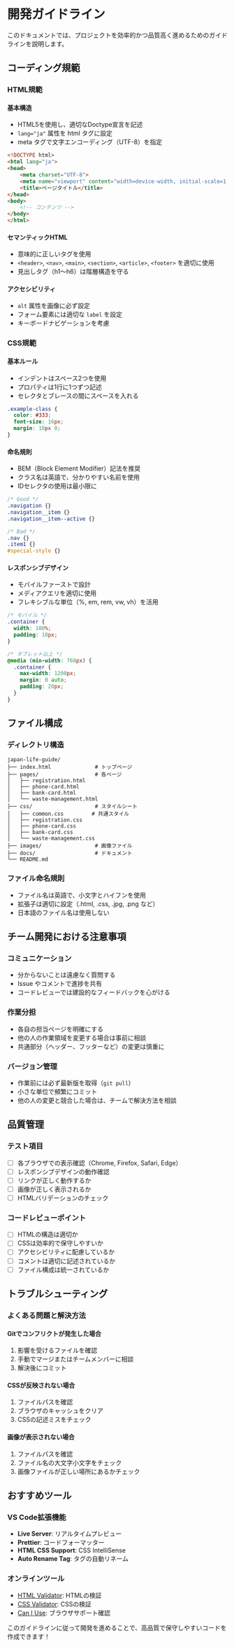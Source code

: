 # 開発ガイドライン

このドキュメントでは、プロジェクトを効率的かつ品質高く進めるためのガイドラインを説明します。

## コーディング規範

### HTML規範

#### 基本構造
- HTML5を使用し、適切なDoctype宣言を記述
- `lang="ja"` 属性を html タグに設定
- meta タグで文字エンコーディング（UTF-8）を指定

```html
<!DOCTYPE html>
<html lang="ja">
<head>
    <meta charset="UTF-8">
    <meta name="viewport" content="width=device-width, initial-scale=1.0">
    <title>ページタイトル</title>
</head>
<body>
    <!-- コンテンツ -->
</body>
</html>
```

#### セマンティックHTML
- 意味的に正しいタグを使用
- `<header>`, `<nav>`, `<main>`, `<section>`, `<article>`, `<footer>` を適切に使用
- 見出しタグ（h1〜h6）は階層構造を守る

#### アクセシビリティ
- `alt` 属性を画像に必ず設定
- フォーム要素には適切な `label` を設定
- キーボードナビゲーションを考慮

### CSS規範

#### 基本ルール
- インデントはスペース2つを使用
- プロパティは1行に1つずつ記述
- セレクタとブレースの間にスペースを入れる

```css
.example-class {
  color: #333;
  font-size: 16px;
  margin: 10px 0;
}
```

#### 命名規則
- BEM（Block Element Modifier）記法を推奨
- クラス名は英語で、分かりやすい名前を使用
- IDセレクタの使用は最小限に

```css
/* Good */
.navigation {}
.navigation__item {}
.navigation__item--active {}

/* Bad */
.nav {}
.item1 {}
#special-style {}
```

#### レスポンシブデザイン
- モバイルファーストで設計
- メディアクエリを適切に使用
- フレキシブルな単位（%, em, rem, vw, vh）を活用

```css
/* モバイル */
.container {
  width: 100%;
  padding: 10px;
}

/* タブレット以上 */
@media (min-width: 768px) {
  .container {
    max-width: 1200px;
    margin: 0 auto;
    padding: 20px;
  }
}
```

## ファイル構成

### ディレクトリ構造
```
japan-life-guide/
├── index.html              # トップページ
├── pages/                  # 各ページ
│   ├── registration.html
│   ├── phone-card.html
│   ├── bank-card.html
│   └── waste-management.html
├── css/                    # スタイルシート
│   ├── common.css         # 共通スタイル
│   ├── registration.css
│   ├── phone-card.css
│   ├── bank-card.css
│   └── waste-management.css
├── images/                 # 画像ファイル
├── docs/                   # ドキュメント
└── README.md
```

### ファイル命名規則
- ファイル名は英語で、小文字とハイフンを使用
- 拡張子は適切に設定（.html, .css, .jpg, .png など）
- 日本語のファイル名は使用しない

## チーム開発における注意事項

### コミュニケーション
- 分からないことは遠慮なく質問する
- Issue やコメントで進捗を共有
- コードレビューでは建設的なフィードバックを心がける

### 作業分担
- 各自の担当ページを明確にする
- 他の人の作業領域を変更する場合は事前に相談
- 共通部分（ヘッダー、フッターなど）の変更は慎重に

### バージョン管理
- 作業前には必ず最新版を取得（`git pull`）
- 小さな単位で頻繁にコミット
- 他の人の変更と競合した場合は、チームで解決方法を相談

## 品質管理

### テスト項目
- [ ] 各ブラウザでの表示確認（Chrome, Firefox, Safari, Edge）
- [ ] レスポンシブデザインの動作確認
- [ ] リンクが正しく動作するか
- [ ] 画像が正しく表示されるか
- [ ] HTMLバリデーションのチェック

### コードレビューポイント
- [ ] HTMLの構造は適切か
- [ ] CSSは効率的で保守しやすいか
- [ ] アクセシビリティに配慮しているか
- [ ] コメントは適切に記述されているか
- [ ] ファイル構成は統一されているか

## トラブルシューティング

### よくある問題と解決方法

#### Gitでコンフリクトが発生した場合
1. 影響を受けるファイルを確認
2. 手動でマージまたはチームメンバーに相談
3. 解決後にコミット

#### CSSが反映されない場合
1. ファイルパスを確認
2. ブラウザのキャッシュをクリア
3. CSSの記述ミスをチェック

#### 画像が表示されない場合
1. ファイルパスを確認
2. ファイル名の大文字小文字をチェック
3. 画像ファイルが正しい場所にあるかチェック

## おすすめツール

### VS Code拡張機能
- **Live Server**: リアルタイムプレビュー
- **Prettier**: コードフォーマッター
- **HTML CSS Support**: CSS IntelliSense
- **Auto Rename Tag**: タグの自動リネーム

### オンラインツール
- [HTML Validator](https://validator.w3.org/): HTMLの検証
- [CSS Validator](https://jigsaw.w3.org/css-validator/): CSSの検証
- [Can I Use](https://caniuse.com/): ブラウザサポート確認

このガイドラインに従って開発を進めることで、高品質で保守しやすいコードを作成できます！
